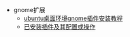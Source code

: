 * gnome扩展
   * [ubuntu桌面环境gnome插件安装教程](ubuntu桌面环境gnome插件安装教程.md)
   * [已安装插件及其配置或操作](已安装插件及其配置或操作/)
